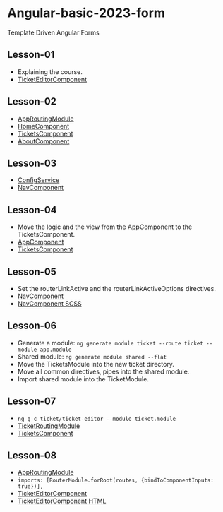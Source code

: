 # Angular-basic-2023-form
Template Driven Angular Forms

## Lesson-01
- Explaining the course.
- [TicketEditorComponent](src/app/ticket/ticket-editor/ticket-editor.component.ts)

## Lesson-02
- [AppRoutingModule](src/app/app-routing.module.ts)
- [HomeComponent](src/app/page/home/home.component.ts)
- [TicketsComponent](src/app/page/tickets/tickets.component.ts)
- [AboutComponent](src/app/page/about/about.component.ts)

## Lesson-03
- [ConfigService](src/app/service/config.service.ts)
- [NavComponent](src/app/common/nav/nav.component.ts)

## Lesson-04
- Move the logic and the view from the AppComponent to the TicketsComponent.
- [AppComponent](src/app/app.component.ts)
- [TicketsComponent](src/app/page/tickets/tickets.component.ts)

## Lesson-05
- Set the routerLinkActive and the routerLinkActiveOptions directives.
- [NavComponent](src/app/common/nav/nav.component.ts)
- [NavComponent SCSS](src/app/common/nav/nav.component.scss)

## Lesson-06
- Generate a module: `ng generate module ticket --route ticket --module app.module`
- Shared module: `ng generate module shared --flat`
- Move the TicketsModule into the new ticket directory.
- Move all common directives, pipes into the shared module.
- Import shared module into the TicketModule.

## Lesson-07
- `ng g c ticket/ticket-editor --module ticket.module`
- [TicketRoutingModule](src/app/ticket/ticket-routing.module.ts)
- [TicketsComponent](src/app/page/tickets/tickets.component.ts)

## Lesson-08
- [AppRoutingModule](src/app/app-routing.module.ts)
- `imports: [RouterModule.forRoot(routes, {bindToComponentInputs: true})],`
- [TicketEditorComponent](src/app/ticket/ticket-editor/ticket-editor.component.ts)
- [TicketEditorComponent HTML](src/app/ticket/ticket-editor/ticket-editor.component.html)
  